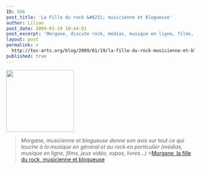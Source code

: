 ```yaml
---
ID: 586
post_title: 'La Fille du rock &#8211; musicienne et blogueuse'
author: Lilian
post_date: 2009-01-19 10:44:01
post_excerpt: 'Morgane, discute rock, médias, musique en ligne, films,  jeux vidéo, expos, livres...'
layout: post
permalink: >
  http://toc-arts.org/blog/2009/01/19/la-fille-du-rock-musicienne-et-blogueuse/
published: true
---
```

[<img class="size-full wp-image-7557 alignleft" title="fille-du-rock-bloggueuse" src="http://toc-arts.org/blog/wp-content/uploads/2009/01/fille-du-rock-bloggueuse.jpg" alt="" width="181" height="166" />][1] 
> *Morgane, musicienne et blogueuse donne son avis sur tout ce qui touche à la musique en général et au rock en particulier (médias, musique en ligne, films, jeux vidéo, expos, livres...)* >[Morgane, la fille du rock, musicienne et blogueuse][2]

 [1]: http://toc-arts.org/blog/wp-content/uploads/2009/01/fille-du-rock-bloggueuse.jpg
 [2]: http://www.filledurock.com/ "Morgane musicienne et blogueuse"